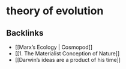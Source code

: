 # theory of evolution



## Backlinks

-   [[Marx&rsquo;s Ecology | Cosmopod]]
-   [[1. The Materialist Conception of Nature]]
-   [[Darwin&rsquo;s ideas are a product of his time]]

